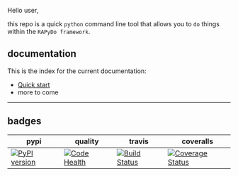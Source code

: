 
Hello user, 

this repo is a quick `python` command line tool that allows you to
`do` things within the `RAPyDo framework`.


## documentation

This is the index for the current documentation:

- [Quick start](docs/quickstart.md)
- more to come


---

## badges

| pypi | quality | travis | coveralls |
| --- | --- | --- | --- |
| [![PyPI version](https://badge.fury.io/py/rapydo-controller.svg)](https://badge.fury.io/py/rapydo-controller) | [![Code Health](https://landscape.io/github/rapydo/do/master/landscape.svg?style=flat)](https://landscape.io/github/rapydo/do/master) | [![Build Status](https://travis-ci.org/rapydo/do.svg?branch=master)](https://travis-ci.org/rapydo/do) | [![Coverage Status](https://coveralls.io/repos/github/rapydo/do/badge.svg?branch=master)](https://coveralls.io/github/rapydo/do?branch=master) |


